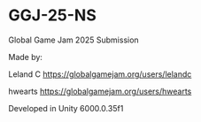 # GGJ-25-NS
Global Game Jam 2025 Submission

Made by:

Leland C https://globalgamejam.org/users/lelandc

hwearts https://globalgamejam.org/users/hwearts

Developed in Unity 6000.0.35f1
